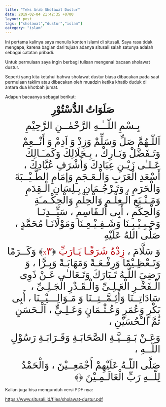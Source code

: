 ```yaml
---
title: "Teks Arab Sholawat Dustur"
date: 2019-02-04 21:42:35 +0700
layout: post
tags: ["sholawat","dustur","islam"]
category: "islam"
---
```


Ini pertama kalinya saya menulis konten islami di situsali. Saya rasa tidak mengapa, karena bagian dari tujuan adanya situsali salah satunya adalah sebagai catatan pribadi.

Untuk permulaan saya ingin berbagi tulisan mengenai bacaan sholawat dustur.


Seperti yang kita ketahui bahwa sholawat dustur biasa dibacakan pada saat permulaan taklim atau dibacakan oleh muadzin ketika khatib duduk di antara dua khotbah jumat.

Adapun bacaanya sebagai berikut:

<div class="arabic">
<p dir="rtl" align="center"><span style="font-family:KFGQPCUthmanTahaNaskh;"><span style="font-size:xx-large;"><span lang="ar-SA"><b>صَلَوَاتُ الدُّسْتُوْرِ</b></span></span></span></p>
<p dir="rtl" align="center"><span style="font-family:KFGQPCUthmanTahaNaskh;"><span style="font-size:xx-large;"><span lang="ar-SA">بِـسْمِ اللّــٰـهِ الرَّحْمٰــنِ الرَّحِيْمِ</span></span></span></p>
<p dir="rtl" align="right"><span style="font-family:KFGQPCUthmanTahaNaskh;"><span style="font-size:xx-large;"><span lang="ar-SA">اَللّٰـهُمَّ صَلِّ وَسَلِّمْ وَزِدْ وََ اَدِمْ وَ أَنْــعِمْ وَتَـفَضَّلْ وَبَـارِكْ ، بِـجَلَالِكَ وَكَمـَـالِكَ عَـلـٰى زَيْـنِ عِبَادِكَ وَأَشْرَفِ عُبَّادِكَ ، أَسْعَدِ الْعَرَبِ وَالْـعَـجَمِ وَإمَامِ الطَّـيْــبَةَ وَالْحَرَمِ ، وَتَـرْجُـمَانِ بِـلِسَانِ الْـقِدَمِ وَمَـنْـبَعِ الْـعِلْـمِ وَالْحِلْمِ وَالْحِكْـمـَةِ وَالْحِكَمِ ، أَبِى اْلـقَاسِمِ ، سَيِّــدِنَـا وَحَـبِـيْـبِـنَا وَشَـفِـيْـعِـنَا وَمَوْلَانَـا مُحَمَّدٍ ، صَلَّى اللهُ عَلَيْهِ</span></span></span></p>
<p dir="rtl" align="right"><span style="font-family:KFGQPCUthmanTahaNaskh;"><span style="font-size:xx-large;"><span lang="ar-SA">وَ سَلَّامَ ، <span style="color:#ba131a;">زِدْهُ شَرَفًـا يَـارَبِّ</span> <span style="color:#000000;">﴿</span></span></span></span><span style="font-size:xx-large;"><span style="color:#ba131a;"><span style="font-family:NotoNaskhArabic;"><span style="font-size:medium;">X</span></span></span></span><span style="font-family:KFGQPCUthmanTahaNaskh;"><span style="font-size:xx-large;"><span lang="ar-SA"><span style="color:#ba131a;">٣</span>﴾ وَكَــرَمًا وَتَـعْظِـيْمًا وَرِفْـعَـةً وَمَهَابَـةً وَبِـرًّا ، وَ رَضِيَ اللّـهُ تَـبَارَكَ وَتَـعَالـٰى عَـنْ ذَوِى الْـفَخْـرِ الْعَـلِـىِّ وَالْـقَـدْرِ الْجَـلِـىِّ ، سَادَاتِــنَا وَأَئِـمَّــتِــنَا وَ مَـوَالِـــيْــنَا ، أَبِى بَكْرٍ وَعُمَرٍ وَعُـثْـمَانٍ وَعَـلِـيٍّ ، اَلْـحَسَنِ ثُمَّ الـْحُسَيْنِ ،</span></span></span></p>
<p dir="rtl" align="right"><span style="font-family:KFGQPCUthmanTahaNaskh;"><span style="font-size:xx-large;"><span lang="ar-SA">وَعَـنْ بَـقِــيَّـةِ الصَّحَابَـةِ وَقَـرَابَـةِ رَسُوْلِ اللّــهِ ، </span></span></span></p>
<p dir="rtl" align="right"><span style="font-family:KFGQPCUthmanTahaNaskh;"><span style="font-size:xx-large;"><span lang="ar-SA">صَلَّى اللّـهُ عَلَيْهِمْ أَجْمَعِــيْنَ ، وَالْحَمْدُ لِلّــهِ رَبِّ الْعَالَـمِـيْنَ ﴿﴾</span></span></span></p>
</div>

Kalian juga bisa mengunduh versi PDF nya:

<https://www.situsali.id/files/sholawat-dustur.pdf>
